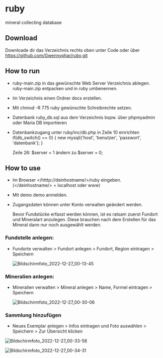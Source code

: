 # ruby
mineral collecting database


## Download

Downloade dir das Verzeichnis rechts oben unter Code oder über https://github.com/Gwennyphar/ruby.git

## How to run
* ruby-main.zip in das gewünschte Web Server Verzeichnis ablegen. ruby-main.zip entpacken und in ruby umbenennen.
* Im Verzeichnis einen Ordner docs erstellen.
* Mit chmod -R 775 ruby gewünschte Schreibrechte setzen.
* Datenbank ruby_db.sql aus dem Verzeichnis bspw. über phpmyadmin oder Maria DB importieren
* Datenbankzugang unter ruby/inc/db.php in Zeile 10 einrichten
  if(db_switch() == 0) {
    new mysqli('host', 'benutzer', 'passwort', 'datenbank'); 
  }

  Zeile 26: $server = 1 ändern zu $server = 0;
  
## How to use
* Im Browser </htttp://deinhostname/>/ruby eingeben. (</deinhostname/> = localhost oder www)
* Mit demo demo anmelden.
* Zugangsdaten können unter Konto verwalten geändert werden.
 
  Bevor Fundstücke erfasst werden können, ist es ratsam zuerst Fundort und Mineralart anzulegen.
  Diese brauchen nach dem Erstellen für das Mineral dann nur noch ausgewählt werden.

### Fundstelle anlegen:
* Fundorte verwalten > Fundort anlegen > Fundort, Region eintragen > Speichern
  
  ![Bildschirmfoto_2022-12-27_00-13-45](https://user-images.githubusercontent.com/34284968/209588866-41b70349-9810-446e-981a-623a86552651.png)

### Mineralien anlegen:
* Mineralien verwalten > Mineral anlegen > Name, Formel eintragen > Speichern
  
  ![Bildschirmfoto_2022-12-27_00-30-06](https://user-images.githubusercontent.com/34284968/209588880-649f4239-2b93-42cd-9ef4-d345bce8d76f.png)

### Sammlung hinzufügen
* Neues Exemplar anlegen > Infos eintragen und Foto auswählen > Speichern > Zur Übersicht klicken
  
![Bildschirmfoto_2022-12-27_00-33-58](https://user-images.githubusercontent.com/34284968/209588893-a35ef877-9c15-4e47-be21-e96ff76a3d71.png)

![Bildschirmfoto_2022-12-27_00-34-31](https://user-images.githubusercontent.com/34284968/209588896-a310794d-be30-4b0a-a653-b673168c883d.png)



